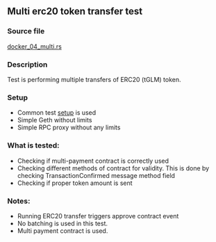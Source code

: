 ## Multi erc20 token transfer test

### Source file

[docker_04_multi.rs](../../tests/docker_04_multi.rs)

### Description

Test is performing multiple transfers of ERC20 (tGLM) token.

### Setup

- Common test [setup](./common-test-setup.md) is used
- Simple Geth without limits
- Simple RPC proxy without any limits

### What is tested:

- Checking if multi-payment contract is correctly used
- Checking different methods of contract for validity. This is done by checking TransactionConfirmed message method field
- Checking if proper token amount is sent

### Notes:
- Running ERC20 transfer triggers approve contract event
- No batching is used in this test.
- Multi payment contract is used.
